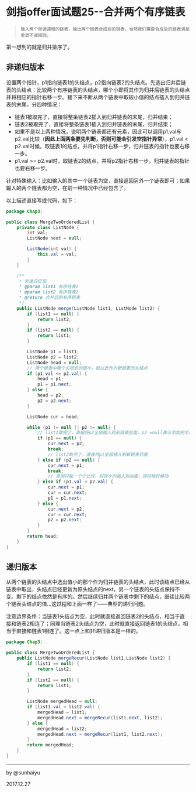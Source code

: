 # 剑指offer面试题25--合并两个有序链表

> ```
> 输入两个单调递增的链表，输出两个链表合成后的链表，当然我们需要合成后的链表满足单调不减规则。
> ```

第一想到的就是归并排序了。

## 非递归版本

设置两个指针，p1指向链表1的头结点，p2指向链表2的头结点。先选出归并后链表的头结点：比较两个有序链表的头结点，哪个小即将其作为归并后链表的头结点并将相应的指针右移一步。接下来不断从两个链表中取较小值的结点插入到归并链表的末尾，分四种情况：

- 链表1被取完了，直接将整条链表2插入到归并链表的末尾，归并结束；
- 链表2被取完了，直接将整条链表1插入到归并链表的末尾，归并结束；
- 如果不是以上两种情况，说明两个链表都还有元素，因此可以调用p1.val与p2.val比较（**因此上面两条要先判断，否则可能会引发空指针异常**），p1.val < p2.val时候，取链表1的结点，并将p1指针右移一步，归并链表的指针也要右移一步。
- p1.val >= p2.val时，取链表2的结点，并将p2指针右移一步，归并链表的指针也要右移一步。

针对特殊输入：比如输入的其中一个链表为空，直接返回另外一个链表即可；如果输入的两个链表都为空，在前一种情况中已经包含了。

以上描述直接写成代码，如下：

```java
package Chap3;

public class MergeTwoOrderedList {
    private class ListNode {
        int val;
        ListNode next = null;

        ListNode(int val) {
            this.val = val;
        }
    }

    /**
     * 非递归实现
     * @param list1 有序链表1
     * @param list2 有序链表2
     * @return 合并后的有序链表
     */
    public ListNode merge(ListNode list1, ListNode list2) {
        if (list1 == null) {
            return list2;
        }
        if (list2 == null) {
            return list1;
        }

        ListNode p1 = list1;
        ListNode p2 = list2;
        ListNode head = null;
        // 两个链表中哪个头结点的值小，就以此作为新链表的头结点
        if (p1.val <= p2.val) {
            head = p1;
            p1 = p1.next;
        } else {
            head = p2;
            p2 = p2.next;
        }

        ListNode cur = head;

        while (p1 != null || p2 != null) {
            // list1取完了，直接将p2全部插入到新链表后面，p2 =null表示添加完毕后立即终止
            if (p1 == null) {
                cur.next = p2;
                break;
                // list2取完了，直接将p1全部插入到新链表后面
            } else if (p2 == null) {
                cur.next = p1;
                break;
                // 否则只能一个个比较，将较小的插入到后面，同时指针移动
            } else if (p1.val < p2.val) {
                cur.next = p1;
                cur = cur.next;
                p1 = p1.next;
            } else {
                cur.next = p2;
                cur = cur.next;
                p2 = p2.next;
            }
        }
        return head;
    }
}

```

## 递归版本

从两个链表的头结点中选出值小的那个作为归并链表的头结点，此时该结点已经从链表中取出，头结点已经更新为原头结点的next，另一个链表的头结点保持不变。剩下的结点依然是有序的。然后继续归并两个链表中剩下的结点，继续比较两个链表头结点的值...这过程和上面一样了——典型的递归问题。

注意边界条件：当链表1头结点为空，此时就直接返回链表2的头结点，相当于直接和链表2相连了；同理当链表2头结点为空，此时就直接返回链表1的头结点，相当于直接和链表1相连了。这一点上和非递归版本是一样的。

```java
package Chap3;

public class MergeTwoOrderedList {
    public ListNode mergeRecur(ListNode list1,ListNode list2) {
        if (list1 == null) {
            return list2;
        }
        if (list2 == null) {
            return list1;
        }

        ListNode mergedHead = null;
        if (list1.val < list2.val) {
            mergedHead = list1;
            mergedHead.next = mergeRecur(list1.next, list2);
        } else {
            mergedHead = list2;
            mergedHead.next = mergeRecur(list1, list2.next);
        }
        return mergedHead;
    }
}

```

---

by @sunhaiyu

2017.12.27
